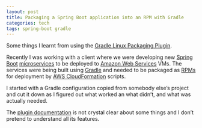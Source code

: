 ```yaml
---
layout: post
title: Packaging a Spring Boot application into an RPM with Gradle
categories: tech
tags: spring-boot gradle
---
```


Some things I learnt from using the
[Gradle Linux Packaging Plugin](https://github.com/nebula-plugins/gradle-ospackage-plugin).

Recently I was working with a client where we were developing new
[Spring Boot](https://projects.spring.io/spring-boot/)
[microservices](https://en.wikipedia.org/wiki/Microservices)
to be deployed to [Amazon Web Services](https://aws.amazon.com/)
VMs. The services were being built using [Gradle](https://gradle.org/)
and needed to be packaged as [RPMs](https://en.wikipedia.org/wiki/Rpm_(software))
for deployment by [AWS CloudFormation](https://aws.amazon.com/cloudformation/) scripts.

I started with a Gradle configuration copied from somebody else’s project and
cut it down as I figured out what worked an what didn’t, and what was actually
needed.

The [plugin
documentation](https://github.com/nebula-plugins/gradle-ospackage-plugin/wiki)
is not crystal clear about some things and I don’t pretend to understand
all its features.

